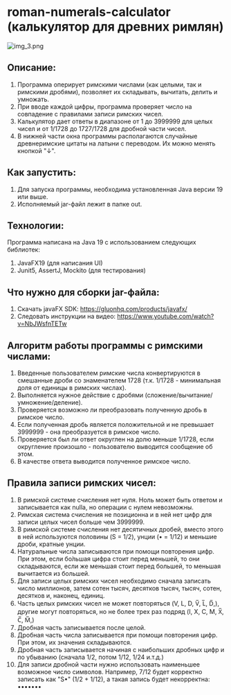 # roman-numerals-calculator (калькулятор для древних римлян)
![img_3.png](img_3.png)
## Описание:
1) Программа оперирует римскими числами (как целыми, так и римскими дробями), позволяет их складывать, вычитать, делить и умножать.
2) При вводе каждой цифры, программа проверяет число на совпадение с правилами записи римских чисел.
3) Калькулятор дает ответы в диапазоне от 1 до 3999999 для целых чисел и от 1/1728 до 1727/1728 для дробной части чисел.
4) В нижней части окна программы располагаются случайные древнеримские цитаты на латыни с переводом. Их можно менять кнопкой "↓".
## Как запустить:
1) Для запуска программы, необходима установленная Java версии 19 или выше.
2) Исполняемый jar-файл лежит в папке out.
## Технологии:
Программа написана на Java 19 с использованием следующих библиотек:
1) JavaFX19 (для написания UI)
2) Junit5, AssertJ, Mockito (для тестирования)
## Что нужно для сборки jar-файла:
1) Скачать javaFX SDK: https://gluonhq.com/products/javafx/
2) Следовать инструкции на видео: https://www.youtube.com/watch?v=NbJWsfnTETw
## Алгоритм работы программы с римскими числами:
1) Введенные пользователем римские числа конвертируются в смешанные дроби со знаменателем 1728 (т.к. 1/1728 - минимальная доля от единицы в римских числах).
2) Выполняется нужное действие с дробями (сложение/вычитание/умножение/деление).
3) Проверяется возможно ли преобразовать полученную дробь в римское число.
4) Если полученная дробь является положительной и не превышает 3999999 - она преобразуется в римское число.
5) Проверяется был ли ответ округлен на долю меньше 1/1728, если округление произошло - пользователю выводится сообщение об этом.
6) В качестве ответа выводится полученное римское число.
## Правила записи римских чисел:
1) В римской системе счисления нет нуля. Ноль может быть ответом и записывается как nulla, но операции с нулем невозможны.
2) Римская система счисления не позиционна и в ней нет цифр для записи целых чисел больше чем 3999999.
3) В римской системе счисления нет десятичных дробей, вместо этого в ней используются половины (S = 1/2), унции (• = 1/12) и меньшие дроби, кратные унции.
4) Натуральные числа записываются при помощи повторения цифр. При этом, если бо́льшая цифра стоит перед меньшей, то они складываются, если же меньшая стоит перед большей, то меньшая вычитается из большей.
5) Для записи целых римских чисел необходимо сначала записать число миллионов, затем сотен тысяч, десятков тысяч, тысяч, сотен, десятков и, наконец, единиц.
6) Часть целых римских чисел не может повторяться (V, L, D, V̅, L̅, D̅,), другие могут повторяться, но не более трех раз подряд (I, X, C, M, X̅, C̅, M̅,)
7) Дробная часть записывается после целой.
8) Дробная часть числа записывается при помощи повторения цифр. При этом, их значения складываются.
9) Дробная часть записывается начиная с наибольших дробных цифр и по убыванию (сначала 1/2, потом 1/12, 1/24 и.т.д.)
10) Для записи дробной части нужно использовать наименьшее возможное число символов. Например, 7/12 будет корректно записать как "S•" (1/2 + 1/12),
    а такая запись будет некорректна: •••••••
